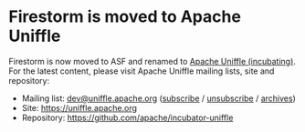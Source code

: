 # Firestorm is moved to Apache Uniffle

Firestorm is now moved to ASF and renamed to [Apache Uniffle (incubating)](https://github.com/apache/incubator-uniffle).  
For the latest content, please visit Apache Uniffle mailing lists, site and repository:

- Mailing list: dev@uniffle.apache.org ([subscribe](mailto:dev-subscribe@uniffle.apache.org?subject=(send%20this%20email%20to%20subscribe)) / [unsubscribe](mailto:dev-unsubscribe@uniffle.apache.org?subject=(send%20this%20email%20to%20unsubscribe)) / [archives](https://lists.apache.org/list.html?dev@uniffle.apache.org))
- Site: https://uniffle.apache.org
- Repository: https://github.com/apache/incubator-uniffle
